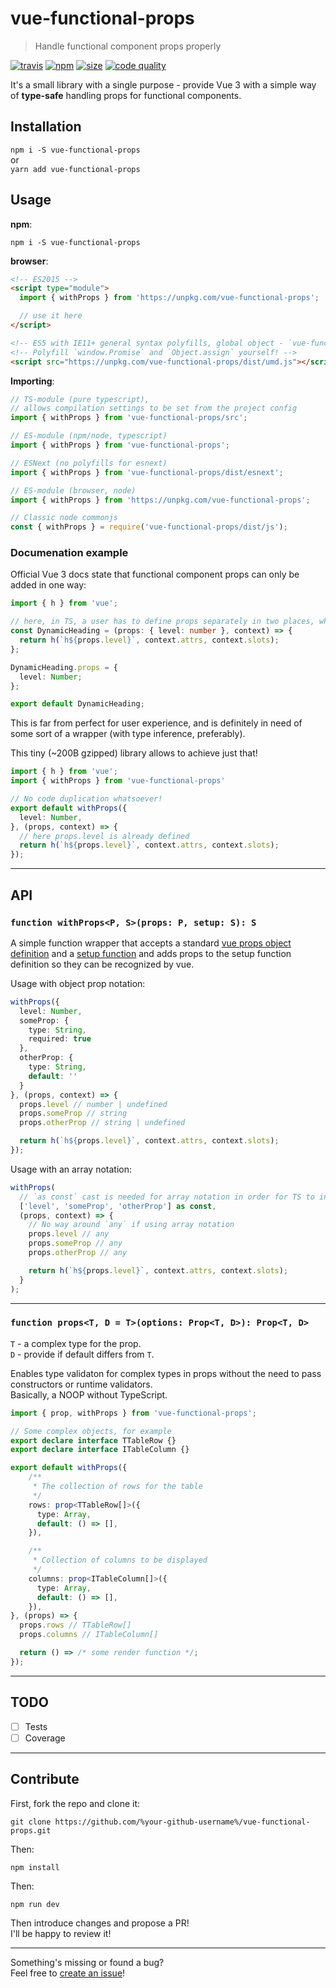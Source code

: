 # vue-functional-props

> Handle functional component props properly

[![travis](https://img.shields.io/travis/raiondesu/vue-functional-props?style=flat-square)](https://travis-ci.org/raiondesu/vue-functional-props "Latest Travis CI build")
[![npm](https://img.shields.io/npm/dm/vue-functional-props.svg?style=flat-square)](https://www.npmjs.com/package/vue-functional-props "Downloads per month, but who cares?")
[![size](https://img.shields.io/bundlephobia/minzip/vue-functional-props@latest?style=flat-square)](https://bundlephobia.com/result?p=vue-functional-props@latest "minzipped size") <!-- [![coveralls](https://img.shields.io/coveralls/github/Raiondesu/vue-functional-props?style=flat-square)](https://coveralls.io/github/Raiondesu/vue-functional-props "Code coverage") -->
[![code quality](https://img.shields.io/codeclimate/maintainability/Raiondesu/vue-functional-props?style=flat-square)](https://codeclimate.com/github/Raiondesu/vue-functional-props/maintainability "Code quality")


It's a small library with a single purpose - provide Vue 3 with a simple way of **type-safe** handling props for functional components.

## Installation

`npm i -S vue-functional-props`\
or\
`yarn add vue-functional-props`

## Usage

**npm**:
```
npm i -S vue-functional-props
```

**browser**:
```html
<!-- ES2015 -->
<script type="module">
  import { withProps } from 'https://unpkg.com/vue-functional-props';

  // use it here
</script>

<!-- ES5 with IE11+ general syntax polyfills, global object - `vue-functional-props` -->
<!-- Polyfill `window.Promise` and `Object.assign` yourself! -->
<script src="https://unpkg.com/vue-functional-props/dist/umd.js"></script>
```

**Importing**:
```ts
// TS-module (pure typescript),
// allows compilation settings to be set from the project config
import { withProps } from 'vue-functional-props/src';

// ES-module (npm/node, typescript)
import { withProps } from 'vue-functional-props';

// ESNext (no polyfills for esnext)
import { withProps } from 'vue-functional-props/dist/esnext';

// ES-module (browser, node)
import { withProps } from 'https://unpkg.com/vue-functional-props';

// Classic node commonjs
const { withProps } = require('vue-functional-props/dist/js');
```

### Documenation example

Official Vue 3 docs state that functional component props can only be added in one way:
```ts
import { h } from 'vue';

// here, in TS, a user has to define props separately in two places, which produces code duplication
const DynamicHeading = (props: { level: number }, context) => {
  return h(`h${props.level}`, context.attrs, context.slots);
};

DynamicHeading.props = {
  level: Number;
};

export default DynamicHeading;
```

This is far from perfect for user experience, and is definitely in need of some sort of a wrapper (with type inference, preferably).

This tiny (~200B gzipped) library allows to achieve just that!

```ts
import { h } from 'vue';
import { withProps } from 'vue-functional-props'

// No code duplication whatsoever!
export default withProps({
  level: Number,
}, (props, context) => {
  // here props.level is already defined
  return h(`h${props.level}`, context.attrs, context.slots);
});
```

---

## API

### `function withProps<P, S>(props: P, setup: S): S`

A simple function wrapper that accepts a standard [vue props object definition](https://v3.vuejs.org/guide/component-props.html#prop-types) and a [setup function](https://v3.vuejs.org/api/composition-api.html#setup) and adds props to the setup function definition so they can be recognized by vue.

Usage with object prop notation:
```ts
withProps({
  level: Number,
  someProp: {
    type: String,
    required: true
  },
  otherProp: {
    type: String,
    default: ''
  }
}, (props, context) => {
  props.level // number | undefined
  props.someProp // string
  props.otherProp // string | undefined

  return h(`h${props.level}`, context.attrs, context.slots);
});
```

Usage with an array notation:
```ts
withProps(
  // `as const` cast is needed for array notation in order for TS to infer the type
  ['level', 'someProp', 'otherProp'] as const,
  (props, context) => {
    // No way around `any` if using array notation
    props.level // any
    props.someProp // any
    props.otherProp // any

    return h(`h${props.level}`, context.attrs, context.slots);
  }
);
```

---

### `function props<T, D = T>(options: Prop<T, D>): Prop<T, D>`

`T` - a complex type for the prop.\
`D` - provide if default differs from `T`.

Enables type validaton for complex types in props without the need to pass constructors or runtime validators.\
Basically, a NOOP without TypeScript.

```ts
import { prop, withProps } from 'vue-functional-props';

// Some complex objects, for example
export declare interface TTableRow {}
export declare interface ITableColumn {}

export default withProps({
    /**
     * The collection of rows for the table
     */
    rows: prop<TTableRow[]>({
      type: Array,
      default: () => [],
    }),

    /**
     * Collection of columns to be displayed
     */
    columns: prop<ITableColumn[]>({
      type: Array,
      default: () => [],
    }),
}, (props) => {
  props.rows // TTableRow[]
  props.columns // ITableColumn[]

  return () => /* some render function */;
});
```

---

## TODO

- [ ] Tests
- [ ] Coverage

---

## Contribute

First, fork the repo and clone it:
```
git clone https://github.com/%your-github-username%/vue-functional-props.git
```

Then:
```
npm install
```

Then:
```
npm run dev
```

Then introduce changes and propose a PR!\
I'll be happy to review it!

---

Something's missing or found a bug?\
Feel free to [create an issue](https://github.com/Raiondesu/vue-functional-props/issues/new)!
